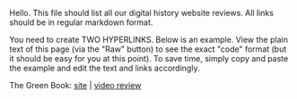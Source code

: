 Hello. This file should list all our digital history website reviews. All links should be in regular markdown format.

You need to create TWO HYPERLINKS. Below is an example. View the plain text of this page (via the "Raw" button) to see the exact "code" format (but it should be easy for you at this point). To save time, simply copy and paste the example and edit the text and links accordingly.

The Green Book: [site](http://publicdomain.nypl.org/greenbook-map/) | [video review](https://www.youtube.com/watch?v=C7tGm8KU7uA)
